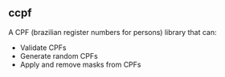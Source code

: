 ## ccpf

A CPF (brazilian register numbers for persons) library that can:
* Validate CPFs
* Generate random CPFs
* Apply and remove masks from CPFs
